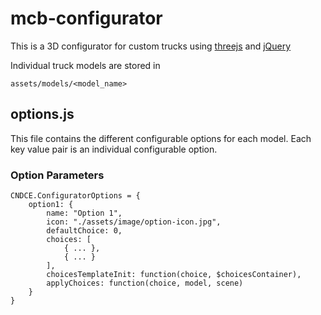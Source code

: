 # mcb-configurator
This is a 3D configurator for custom trucks using [threejs](https://threejs.org/) and [jQuery](https://jquery.com/)


Individual truck models are stored in
```
assets/models/<model_name>
```


## options.js
This file contains the different configurable options for each model. Each key value pair is an individual configurable option.


### Option Parameters

```
CNDCE.ConfiguratorOptions = {
	option1: {
		name: "Option 1",
		icon: "./assets/image/option-icon.jpg",
		defaultChoice: 0,
		choices: [
			{ ... },
			{ ... }
		],
		choicesTemplateInit: function(choice, $choicesContainer),
		applyChoices: function(choice, model, scene)
	}
}

```